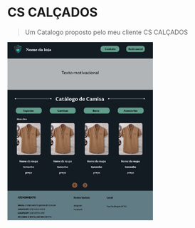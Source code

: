 <h1>CS CALÇADOS</h1>

> Um Catalogo proposto pelo meu cliente CS CALÇADOS

<img src="img/EXEMPLO_DE_COMO_VAI_FICAR.jpeg" alt="EXEMPLO DE COMO VAI FICAR"   height="400px">